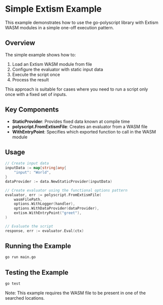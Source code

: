# Simple Extism Example

This example demonstrates how to use the go-polyscript library with Extism WASM modules in a simple one-off execution pattern.

## Overview

The simple example shows how to:

1. Load an Extism WASM module from file
2. Configure the evaluator with static input data
3. Execute the script once
4. Process the result

This approach is suitable for cases where you need to run a script only once with a fixed set of inputs.

## Key Components

- **StaticProvider**: Provides fixed data known at compile time
- **polyscript.FromExtismFile**: Creates an evaluator from a WASM file
- **WithEntryPoint**: Specifies which exported function to call in the WASM module

## Usage

```go
// Create input data
inputData := map[string]any{
    "input": "World",
}
dataProvider := data.NewStaticProvider(inputData)

// Create evaluator using the functional options pattern
evaluator, err := polyscript.FromExtismFile(
    wasmFilePath, 
    options.WithLogger(handler),
    options.WithDataProvider(dataProvider),
    extism.WithEntryPoint("greet"),
)

// Evaluate the script
response, err := evaluator.Eval(ctx)
```

## Running the Example

```bash
go run main.go
```

## Testing the Example

```bash
go test
```

Note: This example requires the WASM file to be present in one of the searched locations.